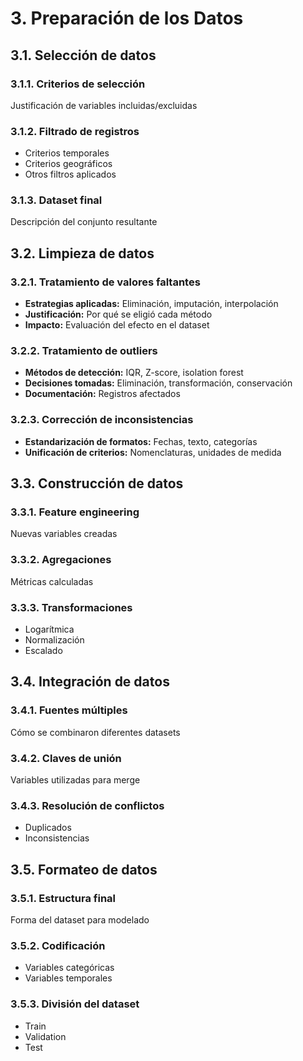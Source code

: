 # 3. Preparación de los Datos

## 3.1. Selección de datos

### 3.1.1. Criterios de selección
Justificación de variables incluidas/excluidas

### 3.1.2. Filtrado de registros
- Criterios temporales
- Criterios geográficos
- Otros filtros aplicados

### 3.1.3. Dataset final
Descripción del conjunto resultante

## 3.2. Limpieza de datos

### 3.2.1. Tratamiento de valores faltantes
- **Estrategias aplicadas:** Eliminación, imputación, interpolación
- **Justificación:** Por qué se eligió cada método
- **Impacto:** Evaluación del efecto en el dataset

### 3.2.2. Tratamiento de outliers
- **Métodos de detección:** IQR, Z-score, isolation forest
- **Decisiones tomadas:** Eliminación, transformación, conservación
- **Documentación:** Registros afectados

### 3.2.3. Corrección de inconsistencias
- **Estandarización de formatos:** Fechas, texto, categorías
- **Unificación de criterios:** Nomenclaturas, unidades de medida

## 3.3. Construcción de datos

### 3.3.1. Feature engineering
Nuevas variables creadas

### 3.3.2. Agregaciones
Métricas calculadas

### 3.3.3. Transformaciones
- Logarítmica
- Normalización
- Escalado

## 3.4. Integración de datos

### 3.4.1. Fuentes múltiples
Cómo se combinaron diferentes datasets

### 3.4.2. Claves de unión
Variables utilizadas para merge

### 3.4.3. Resolución de conflictos
- Duplicados
- Inconsistencias

## 3.5. Formateo de datos

### 3.5.1. Estructura final
Forma del dataset para modelado

### 3.5.2. Codificación
- Variables categóricas
- Variables temporales

### 3.5.3. División del dataset
- Train
- Validation
- Test